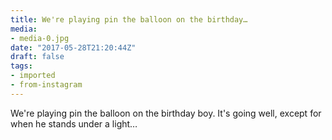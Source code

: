 ```yaml
---
title: We're playing pin the balloon on the birthday…
media:
- media-0.jpg
date: "2017-05-28T21:20:44Z"
draft: false
tags:
- imported
- from-instagram
---
```

We're playing pin the balloon on the birthday boy. It's going well, except for when he stands under a light…
